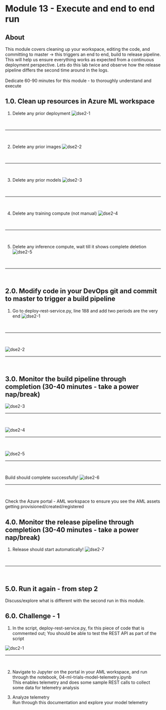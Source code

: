 # Module 13 - Execute and end to end run

## About
This module covers cleaning up your workspace, editing the code, and committing to master -> this triggers an end to end, build to release pipeline.  This will help us ensure everything works as expected from a continuous deployment perspective.  Lets do this lab twice and observe how the release pipeline differs the second time around in the logs.
<br><br>Dedicate 60-90 minutes for this module - to thoroughly understand and execute

## 1.0. Clean up resources in Azure ML workspace

1) Delete any prior deployment
![dse2-1](../images/0001-cd-cleanup-01.png)
<br>
<hr>
<br>

2) Delete any prior images
![dse2-2](../images/0001-cd-cleanup-02.png)
<br>
<hr>
<br>


3) Delete any prior models
![dse2-3](../images/0001-cd-cleanup-05.png)
<br>
<hr>
<br>


4) Delete any training compute (not manual)
![dse2-4](../images/0001-cd-cleanup-03.png)
<br>
<hr>
<br>


5) Delete any inference compute, wait till it shows complete deletion
![dse2-5](../images/0001-cd-cleanup-04.png)
<br>
<hr>
<br>


## 2.0. Modify code in your DevOps git and commit to master to trigger a build pipeline

1) Go to deploy-rest-service.py, line 188 and add two periods are the very end
![dse2-1](../images/0001-cd-test-01.png)
<br>
<hr>
<br>

![dse2-2](../images/0001-cd-test-02.png)
<br>
<hr>
<br>

## 3.0. Monitor the build pipeline through completion (30-40 minutes - take a power nap/break)
![dse2-3](../images/0001-cd-test-03.png)
<br>
<hr>
<br>


![dse2-4](../images/0001-cd-test-04.png)
<br>
<hr>
<br>


![dse2-5](../images/0001-cd-test-05.png)
<br>
<hr>
<br>

Build should complete successfully!
![dse2-6](../images/0001-cd-release-01.png)
<br>
<hr>
<br>


Check the Azure portal - AML workspace to ensure you see the AML assets getting provisioned/created/registered

## 4.0. Monitor the release pipeline through completion (30-40 minutes - take a power nap/break)

1) Release should start automatically!
![dse2-7](../images/0001-cd-release-07.png)
<br>
<hr>
<br>



## 5.0. Run it again - from step 2
Discuss/explore what is different with the second run in this module.

## 6.0. Challenge - 1
1) In the script, deploy-rest-service.py, fix this piece of code that is commented out; You should be able to test the REST API as part of the script<br>

![dsc2-1](../images/0001-challenge-1.png)
<br>
<hr>
<br>

2) Navigate to Jupyter on the portal in your AML workspace, and run through the notebook, 04-ml-trials-model-telemetry.ipynb<br>
This enables telemetry and does some sample REST calls to collect some data for telemetry analysis

3) Analyze telemetry<br>
Run through this documentation and explore your model telemetry

